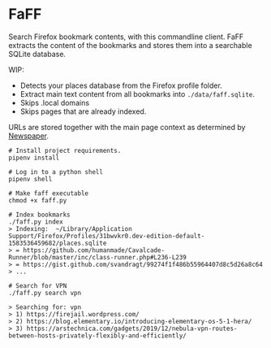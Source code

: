 # FaFF
Search Firefox bookmark contents, with this commandline client. FaFF extracts the content of the bookmarks and stores them into a searchable SQLite database.

WIP:

 * Detects your places database from the Firefox profile folder.
 * Extract main text content from all bookmarks into `./data/faff.sqlite`.
 * Skips .local domains
 * Skips pages that are already indexed.

URLs are stored together with the main page context as determined by [Newspaper](https://github.com/codelucas/newspaper).

```
# Install project requirements.
pipenv install

# Log in to a python shell
pipenv shell

# Make faff executable
chmod +x faff.py

# Index bookmarks
./faff.py index
> Indexing:  ~/Library/Application Support/Firefox/Profiles/31bwvkr0.dev-edition-default-1583536459682/places.sqlite
> = https://github.com/humanmade/Cavalcade-Runner/blob/master/inc/class-runner.php#L236-L239
> = https://gist.github.com/svandragt/99274f1f486b55964407d8c5d26a8c64
> ...

# Search for VPN
./faff.py search vpn

> Searching for: vpn
> 1) https://firejail.wordpress.com/
> 2) https://blog.elementary.io/introducing-elementary-os-5-1-hera/
> 3) https://arstechnica.com/gadgets/2019/12/nebula-vpn-routes-between-hosts-privately-flexibly-and-efficiently/
```

